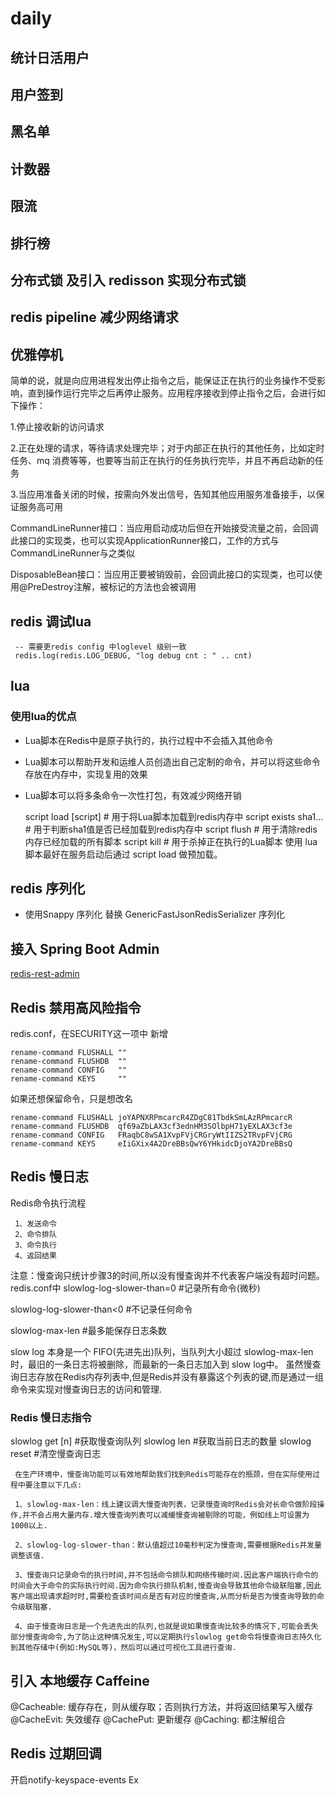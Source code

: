 # daily

## 统计日活用户

## 用户签到

## 黑名单

## 计数器

## 限流

## 排行榜

## 分布式锁 及引入 redisson 实现分布式锁

## redis pipeline 减少网络请求

## 优雅停机
简单的说，就是向应用进程发出停止指令之后，能保证正在执行的业务操作不受影响，直到操作运行完毕之后再停止服务。应用程序接收到停止指令之后，会进行如下操作：

1.停止接收新的访问请求

2.正在处理的请求，等待请求处理完毕；对于内部正在执行的其他任务，比如定时任务、mq 消费等等，也要等当前正在执行的任务执行完毕，并且不再启动新的任务

3.当应用准备关闭的时候，按需向外发出信号，告知其他应用服务准备接手，以保证服务高可用

CommandLineRunner接口：当应用启动成功后但在开始接受流量之前，会回调此接口的实现类，也可以实现ApplicationRunner接口，工作的方式与CommandLineRunner与之类似

DisposableBean接口：当应用正要被销毁前，会回调此接口的实现类，也可以使用@PreDestroy注解，被标记的方法也会被调用
## redis 调试lua
     -- 需要更redis config 中loglevel 级别一致
     redis.log(redis.LOG_DEBUG, "log debug cnt : " .. cnt)

## lua

### 使用lua的优点
* Lua脚本在Redis中是原子执行的，执行过程中不会插入其他命令
* Lua脚本可以帮助开发和运维人员创造出自己定制的命令，并可以将这些命令存放在内存中，实现复用的效果
* Lua脚本可以将多条命令一次性打包，有效减少网络开销


    script load [script]     # 用于将Lua脚本加载到redis内存中
    script exists sha1...    # 用于判断sha1值是否已经加载到redis内存中
    script flush             # 用于清除redis内存已经加载的所有脚本
    script kill              # 用于杀掉正在执行的Lua脚本
使用 lua 脚本最好在服务启动后通过 script load 做预加载。

## redis 序列化
* 使用Snappy 序列化 替换 GenericFastJsonRedisSerializer 序列化
## 接入 Spring Boot Admin

[redis-rest-admin](https://github.com/small-Teenager/redis-rest-admin)

## Redis 禁用高风险指令
redis.conf，在SECURITY这一项中 新增
    
    rename-command FLUSHALL ""
    rename-command FLUSHDB  ""
    rename-command CONFIG   ""
    rename-command KEYS     ""

如果还想保留命令，只是想改名

    rename-command FLUSHALL joYAPNXRPmcarcR4ZDgC81TbdkSmLAzRPmcarcR
    rename-command FLUSHDB  qf69aZbLAX3cf3ednHM3SOlbpH71yEXLAX3cf3e
    rename-command CONFIG   FRaqbC8wSA1XvpFVjCRGryWtIIZS2TRvpFVjCRG
    rename-command KEYS     eIiGXix4A2DreBBsQwY6YHkidcDjoYA2DreBBsQ
    
## Redis 慢日志
Redis命令执行流程

     1、发送命令
     2、命令排队
     3、命令执行
     4、返回结果

注意：慢查询只统计步骤3的时间,所以没有慢查询并不代表客户端没有超时问题。
redis.conf中
slowlog-log-slower-than=0 #记录所有命令(微秒)

slowlog-log-slower-than<0 #不记录任何命令

slowlog-max-len  #最多能保存日志条数

slow log 本身是一个 FIFO(先进先出)队列，当队列大小超过 slowlog-max-len 时，最旧的一条日志将被删除，而最新的一条日志加入到 slow log中。
虽然慢查询日志存放在Redis内存列表中,但是Redis并没有暴露这个列表的键,而是通过一组命令来实现对慢查询日志的访问和管理.


### Redis 慢日志指令
slowlog get [n] #获取慢查询队列
slowlog len #获取当前日志的数量
slowlog reset #清空慢查询日志

     在生产环境中，慢查询功能可以有效地帮助我们找到Redis可能存在的瓶颈，但在实际使用过程中要注意以下几点:

     1、slowlog-max-len：线上建议调大慢查询列表，记录慢查询时Redis会对长命令做阶段操作,并不会占用大量内存.增大慢查询列表可以减缓慢查询被剔除的可能，例如线上可设置为1000以上.

     2、slowlog-log-slower-than：默认值超过10毫秒判定为慢查询,需要根据Redis并发量调整该值.

     3、慢查询只记录命令的执行时间,并不包括命令排队和网络传输时间.因此客户端执行命令的时间会大于命令的实际执行时间.因为命令执行排队机制,慢查询会导致其他命令级联阻塞,因此客户端出现请求超时时,需要检查该时间点是否有对应的慢查询,从而分析是否为慢查询导致的命令级联阻塞.

     4、由于慢查询日志是一个先进先出的队列,也就是说如果慢查询比较多的情况下,可能会丢失部分慢查询命令,为了防止这种情况发生,可以定期执行slowlog get命令将慢查询日志持久化到其他存储中(例如:MySQL等)，然后可以通过可视化工具进行查询.

## 引入 本地缓存 Caffeine

@Cacheable: 缓存存在，则从缓存取；否则执行方法，并将返回结果写入缓存
@CacheEvit: 失效缓存
@CachePut: 更新缓存
@Caching: 都注解组合

## Redis 过期回调
开启notify-keyspace-events Ex
